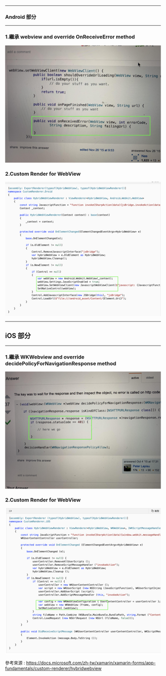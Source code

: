 <hr>
  <h3>Android 部分</h3>
<hr>
<h3>1.繼承  webview and override OnReceiveError method </h3>

![alt tag](https://github.com/eggeggss/HybridWebViewRender/blob/master/Android.jpg)

<h3>2.Custom Render for WebView</h3>

![alt tag](https://github.com/eggeggss/HybridWebViewRender/blob/master/AndroidWebview.png)


<hr> <h2> iOS 部分 </h3> <hr>

<h3>1.繼承  WKWebview and override decidePolicyForNavigationResponse method </h3>

![alt tag](https://github.com/eggeggss/HybridWebViewRender/blob/master/iOS.jpg)


<h3>2.Custom Render for WebView</h3>


![alt tag](https://github.com/eggeggss/HybridWebViewRender/blob/master/iOSWKWebview.png)


參考來源 : https://docs.microsoft.com/zh-tw/xamarin/xamarin-forms/app-fundamentals/custom-renderer/hybridwebview
